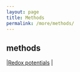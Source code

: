 ```yaml
---
layout: page
title: Methods
permalink: /more/methods/
---
```


## methods
|[Redox potentials](https://www.researchgate.net/post/How_might_one_calculate_Redox_potentials_using_Gaussian09)
|  
